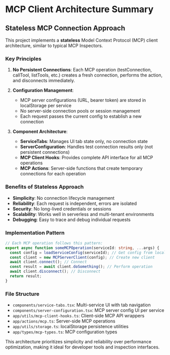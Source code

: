 # MCP Client Architecture Summary

## Stateless MCP Connection Approach

This project implements a **stateless** Model Context Protocol (MCP) client architecture, similar to typical MCP Inspectors.

### Key Principles

1. **No Persistent Connections**: Each MCP operation (testConnection, callTool, listTools, etc.) creates a fresh connection, performs the action, and disconnects immediately.

2. **Configuration Management**:

   - MCP server configurations (URL, bearer token) are stored in localStorage per service
   - No server-side connection pools or session management
   - Each request passes the current config to establish a new connection

3. **Component Architecture**:
   - **ServiceTabs**: Manages UI tab state only, no connection state
   - **ServerConfiguration**: Handles test connection results only (not persistent connections)
   - **MCP Client Hooks**: Provides complete API interface for all MCP operations
   - **MCP Actions**: Server-side functions that create temporary connections for each operation

### Benefits of Stateless Approach

- **Simplicity**: No connection lifecycle management
- **Reliability**: Each request is independent, errors are isolated
- **Security**: No long-lived credentials or sessions
- **Scalability**: Works well in serverless and multi-tenant environments
- **Debugging**: Easy to trace and debug individual requests

### Implementation Pattern

```typescript
// Each MCP operation follows this pattern:
export async function someMCPOperation(serviceId: string, ...args) {
  const config = loadServiceConfig(serviceId); // Get config from localStorage
  const client = new MCPServerClient(config); // Create new client
  await client.connect(); // Connect
  const result = await client.doSomething(); // Perform operation
  await client.disconnect(); // Disconnect
  return result;
}
```

### File Structure

- `components/service-tabs.tsx`: Multi-service UI with tab navigation
- `components/server-configuration.tsx`: MCP server config UI per service
- `app/utils/mcp-client-hooks.ts`: Client-side MCP API wrappers
- `app/actions/mcp.ts`: Server-side MCP operations
- `app/utils/storage.ts`: localStorage persistence utilities
- `app/types/mcp-types.ts`: MCP configuration types

This architecture prioritizes simplicity and reliability over performance optimization, making it ideal for developer tools and inspection interfaces.
